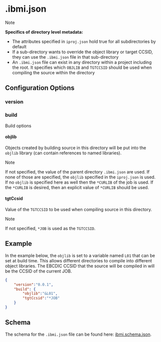 # .ibmi.json

> [!NOTE]
>
> **Specifics of directory level metadata:**
>
> - The attributes specified in `iproj.json` hold true for all subdirectories by default
> - If a sub-directory wants to override the object library or target CCSID, they can use the `.ibmi.json` file in that sub-directory
> - An `.ibmi.json` file can exist in any directory within a project including the root. It specifies which `OBJLIB` and `TGTCCSID` should be used when compiling the source within the directory

## Configuration Options

### version

### build

Build options

#### objlib

Objects created by building source in this directory will be put into the `objlib` library (can contain references to named libraries).

> [!NOTE]
>
> If not specified, the value of the parent directory `.ibmi.json` are used. If none of those are specified, the `objlib` specified in the `iproj.json` is used. If no `objlib` is specified here as well then the `*CURLIB` of the job is used. If the `*CURLIB` is desired, then an explicit value of `*CURLIB` should be used.

#### tgtCcsid

Value of the `TGTCCSID` to be used when compiling source in this directory.

> [!NOTE]
>
> If not specified, `*JOB` is used as the `TGTCCSID`.

## Example

In the example below, the `objlib` is set to a variable named `L01` that can be set at build time. This allows different directories to compile into different object libraries. The EBCDIC CCSID that the source will be compiled in will be the CCSID of the current JOB.

```json
{
    "version":"0.0.1",
    "build": {
        "objlib":"&L01",
        "tgtCcsid":"*JOB"
    } 
}
```

## Schema

The schema for the `.ibmi.json` file can be found here: [ibmi.schema.json](https://github.com/IBM/vscode-ibmi-projectexplorer/blob/main/schema/ibmi.schema.json).
